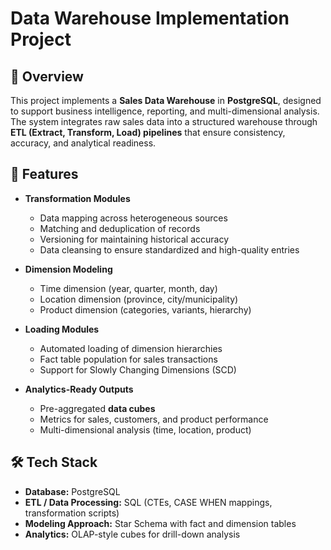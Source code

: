 # Data Warehouse Implementation Project

## 📖 Overview
This project implements a **Sales Data Warehouse** in **PostgreSQL**, designed to support business intelligence, reporting, and multi-dimensional analysis.  
The system integrates raw sales data into a structured warehouse through **ETL (Extract, Transform, Load) pipelines** that ensure consistency, accuracy, and analytical readiness.

## 🚀 Features
- **Transformation Modules**
  - Data mapping across heterogeneous sources
  - Matching and deduplication of records
  - Versioning for maintaining historical accuracy
  - Data cleansing to ensure standardized and high-quality entries  

- **Dimension Modeling**
  - Time dimension (year, quarter, month, day)
  - Location dimension (province, city/municipality)
  - Product dimension (categories, variants, hierarchy)

- **Loading Modules**
  - Automated loading of dimension hierarchies
  - Fact table population for sales transactions
  - Support for Slowly Changing Dimensions (SCD)

- **Analytics-Ready Outputs**
  - Pre-aggregated **data cubes**
  - Metrics for sales, customers, and product performance
  - Multi-dimensional analysis (time, location, product)

## 🛠️ Tech Stack
- **Database:** PostgreSQL  
- **ETL / Data Processing:** SQL (CTEs, CASE WHEN mappings, transformation scripts)  
- **Modeling Approach:** Star Schema with fact and dimension tables  
- **Analytics:** OLAP-style cubes for drill-down analysis  
